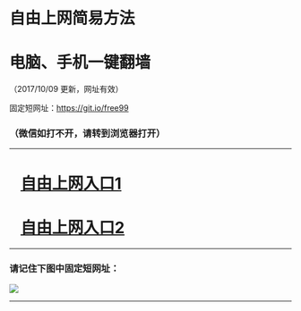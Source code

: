 ﻿# 自由上网简易方法

# 电脑、手机一键翻墙

（2017/10/09 更新，网址有效）

固定短网址：https://git.io/free99

### （微信如打不开，请转到浏览器打开）


***





# &nbsp;&nbsp; <a href="http://ft217278463.fwq-tz-1001.info/fwqtz01.html?t=10090012788 " target="_blank">自由上网入口1</a>
# &nbsp;&nbsp; <a href="http://ft44111057.fwq-tz-1002.info/fwqtz02.html?t=100900120597 " target="_blank">自由上网入口2</a>
***

### 请记住下图中固定短网址：

<img src="https://s3-us-west-2.amazonaws.com/fwq-1001/yjfq-20170905okok.png" /> 


***

